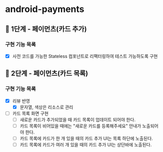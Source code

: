 # android-payments

## 🚀 1단계 - 페이먼츠(카드 추가)

### 구현 기능 목록
- [x] 사전 코드를 가능한 Stateless 컴포넌트로 리팩터링하여 테스트 가능하도록 구현

## 🚀 2단계 - 페이먼츠(카드 목록)

### 구현 기능 목록
- [x] 리뷰 반영
  - [x] 문자열, 색상은 리소스로 관리
- [ ] 카드 목록 화면 구현
  - [ ] 새로운 카드가 추가되었을 때 카드 목록이 업데이트 되어야 한다.
  - [ ] 카드 목록이 비어있을 때에는 "새로운 카드를 등록해주세요" 안내가 노출되어야 한다.
  - [ ] 카드 목록에 카드가 한 개 있을 때의 카드 추가 UI는 목록 하단에 노출된다.
  - [ ] 카드 목록에 카드가 여러 개 있을 때의 카드 추가 UI는 상단바에 노출된다.
